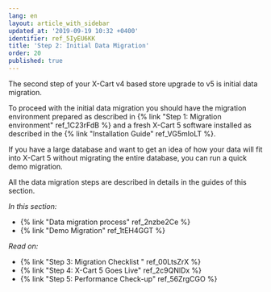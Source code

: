 ```yaml
---
lang: en
layout: article_with_sidebar
updated_at: '2019-09-19 10:32 +0400'
identifier: ref_5IyEU6KK
title: 'Step 2: Initial Data Migration'
order: 20
published: true
---
```

The second step of your X-Cart v4 based store upgrade to v5 is initial data migration.

To proceed with the initial data migration you should have the migration environment prepared as described in {% link "Step 1: Migration environment" ref_1C23rFdB %} and a fresh X-Cart 5 software installed as described in the {% link "Installation Guide" ref_VG5mIoLT %}.

If you have a large database and want to get an idea of how your data will fit into X-Cart 5 without migrating the entire database, you can run a quick demo migration.

All the data migration steps are described in details in the guides of this section.

_In this section:_
*   {% link "Data migration process" ref_2nzbe2Ce %}
*   {% link "Demo Migration" ref_1tEH4GGT %}

_Read on:_
*   {% link "Step 3: Migration Checklist " ref_00LtsZrX %}
*   {% link "Step 4: X-Cart 5 Goes Live" ref_2c9QNlDx %}
*   {% link "Step 5: Performance Check-up" ref_56ZrgCGO %}